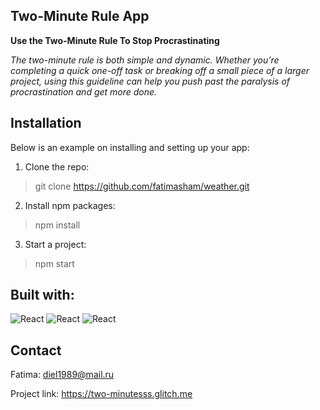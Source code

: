
## Two-Minute Rule App


**Use the Two-Minute Rule To Stop Procrastinating**

*The two-minute rule is both simple and dynamic. Whether you’re completing a quick one-off task or breaking off a small 
piece of a larger project, using this guideline can help you push past the paralysis of procrastination and get more done.*


## Installation

Below is an example on installing and setting up your app:


1. Clone the repo:

> git clone https://github.com/fatimasham/weather.git

2. Install npm packages:
> npm install

3. Start a project:
> npm start


## Built with:

![React](https://img.shields.io/badge/-JavaScript-F7DF1E?logo=javascript&logoColor=white&style=plastic)
![React](https://img.shields.io/badge/-HTML5-ed4110?logo=html5&logoColor=white&style=plastic)
![React](https://img.shields.io/badge/-CSS3-1373b8?logo=css3&logoColor=white&style=plastic)


## Contact 

Fatima: diel1989@mail.ru

Project link: https://two-minutesss.glitch.me
